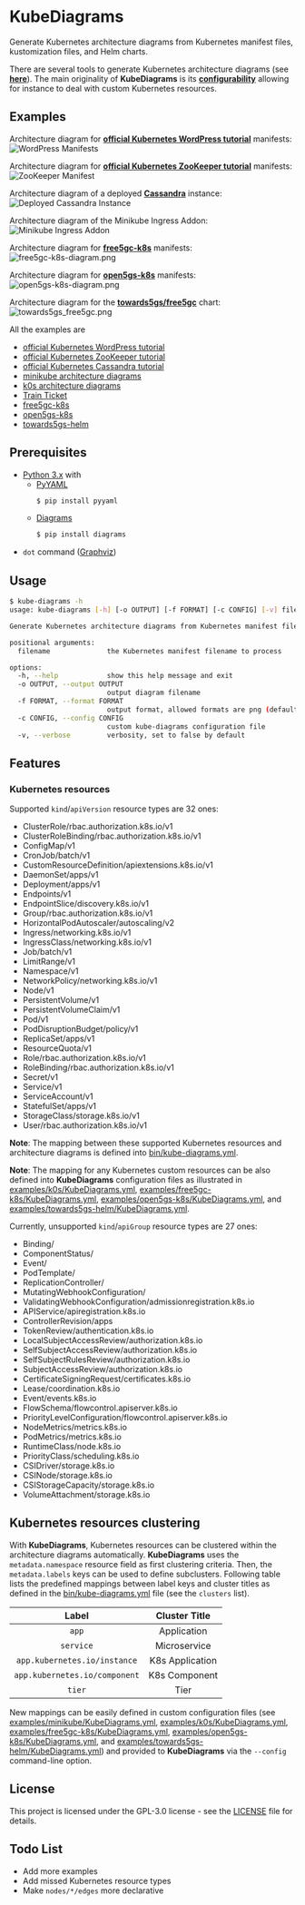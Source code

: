 # KubeDiagrams

Generate Kubernetes architecture diagrams from Kubernetes manifest files, kustomization files, and Helm charts.

There are several tools to generate Kubernetes architecture diagrams (see **[here](https://github.com/philippemerle/Awesome-Kubernetes-Architecture-Diagrams)**).
The main originality of **KubeDiagrams** is its **[configurability](bin/kube-diagrams.yaml)** allowing for instance to deal with custom Kubernetes resources.

## Examples

Architecture diagram for **[official Kubernetes WordPress tutorial](https://kubernetes.io/docs/tutorials/stateful-application/mysql-wordpress-persistent-volume/)** manifests:
![WordPress Manifests](examples/wordpress/wordpress.png)

Architecture diagram for **[official Kubernetes ZooKeeper tutorial](https://kubernetes.io/docs/tutorials/stateful-application/zookeeper/)** manifests:
![ZooKeeper Manifest](examples/zookeeper/zookeeper.png)

Architecture diagram of a deployed **[Cassandra](https://kubernetes.io/docs/tutorials/stateful-application/cassandra/)** instance:
![Deployed Cassandra Instance](examples/cassandra/default.png)

Architecture diagram of the Minikube Ingress Addon:
![Minikube Ingress Addon](examples/minikube/minikube-ingress-nginx.png)

Architecture diagram for **[free5gc-k8s](https://github.com/niloysh/free5gc-k8s)** manifests:
![free5gc-k8s-diagram.png](examples/free5gc-k8s/free5gc-k8s-diagram.png)

Architecture diagram for **[open5gs-k8s](https://github.com/niloysh/open5gs-k8s)** manifests:
![open5gs-k8s-diagram.png](examples/open5gs-k8s/open5gs-k8s-diagram.png)

Architecture diagram for the **[towards5gs/free5gc](https://github.com/Orange-OpenSource/towards5gs-helm)** chart:
![towards5gs_free5gc.png](examples/towards5gs-helm/towards5gs_free5gc.png)

All the examples are
* [official Kubernetes WordPress tutorial](examples/wordpress/)
* [official Kubernetes ZooKeeper tutorial](examples/zookeeper/)
* [official Kubernetes Cassandra tutorial](examples/cassandra/)
* [minikube architecture diagrams](examples/minikube/)
* [k0s architecture diagrams](examples/k0s/)
* [Train Ticket](examples/train-ticket/)
* [free5gc-k8s](examples/free5gc-k8s/)
* [open5gs-k8s](examples/open5gs-k8s/)
* [towards5gs-helm](examples/towards5gs-helm/)

## Prerequisites

* [Python 3.x](https://www.python.org/) with
  * [PyYAML](https://pyyaml.org)
    ```sh
    $ pip install pyyaml
    ```
  * [Diagrams](https://diagrams.mingrammer.com/)
    ```sh
    $ pip install diagrams
    ```
* `dot` command ([Graphviz](https://www.graphviz.org/))

## Usage

```sh
$ kube-diagrams -h
usage: kube-diagrams [-h] [-o OUTPUT] [-f FORMAT] [-c CONFIG] [-v] filename [filename ...]

Generate Kubernetes architecture diagrams from Kubernetes manifest files

positional arguments:
  filename              the Kubernetes manifest filename to process

options:
  -h, --help            show this help message and exit
  -o OUTPUT, --output OUTPUT
                        output diagram filename
  -f FORMAT, --format FORMAT
                        output format, allowed formats are png (default), jpg, svg, pdf, and dot
  -c CONFIG, --config CONFIG
                        custom kube-diagrams configuration file
  -v, --verbose         verbosity, set to false by default
```

## Features

### Kubernetes resources

Supported `kind`/`apiVersion` resource types are 32 ones:
* ClusterRole/rbac.authorization.k8s.io/v1
* ClusterRoleBinding/rbac.authorization.k8s.io/v1
* ConfigMap/v1
* CronJob/batch/v1
* CustomResourceDefinition/apiextensions.k8s.io/v1
* DaemonSet/apps/v1
* Deployment/apps/v1
* Endpoints/v1
* EndpointSlice/discovery.k8s.io/v1
* Group/rbac.authorization.k8s.io/v1
* HorizontalPodAutoscaler/autoscaling/v2
* Ingress/networking.k8s.io/v1
* IngressClass/networking.k8s.io/v1
* Job/batch/v1
* LimitRange/v1
* Namespace/v1
* NetworkPolicy/networking.k8s.io/v1
* Node/v1
* PersistentVolume/v1
* PersistentVolumeClaim/v1
* Pod/v1
* PodDisruptionBudget/policy/v1
* ReplicaSet/apps/v1
* ResourceQuota/v1
* Role/rbac.authorization.k8s.io/v1
* RoleBinding/rbac.authorization.k8s.io/v1
* Secret/v1
* Service/v1
* ServiceAccount/v1
* StatefulSet/apps/v1
* StorageClass/storage.k8s.io/v1
* User/rbac.authorization.k8s.io/v1

**Note**: The mapping between these supported Kubernetes resources and architecture diagrams is defined into [bin/kube-diagrams.yml](bin/kube-diagrams.yaml#L35).

**Note**: The mapping for any Kubernetes custom resources can be also defined into **KubeDiagrams** configuration files as illustrated in [examples/k0s/KubeDiagrams.yml](examples/k0s/KubeDiagrams.yml#L10), [examples/free5gc-k8s/KubeDiagrams.yml](examples/free5gc-k8s/KubeDiagrams.yml#L9),  [examples/open5gs-k8s/KubeDiagrams.yml](examples/open5gs-k8s/KubeDiagrams.yml#L9), and [examples/towards5gs-helm/KubeDiagrams.yml](examples/towards5gs-helm/KubeDiagrams.yml#L7).

Currently, unsupported `kind`/`apiGroup` resource types are 27 ones:
* Binding/
* ComponentStatus/
* Event/
* PodTemplate/
* ReplicationController/
* MutatingWebhookConfiguration/
* ValidatingWebhookConfiguration/admissionregistration.k8s.io
* APIService/apiregistration.k8s.io
* ControllerRevision/apps
* TokenReview/authentication.k8s.io
* LocalSubjectAccessReview/authorization.k8s.io
* SelfSubjectAccessReview/authorization.k8s.io
* SelfSubjectRulesReview/authorization.k8s.io
* SubjectAccessReview/authorization.k8s.io
* CertificateSigningRequest/certificates.k8s.io
* Lease/coordination.k8s.io
* Event/events.k8s.io
* FlowSchema/flowcontrol.apiserver.k8s.io
* PriorityLevelConfiguration/flowcontrol.apiserver.k8s.io
* NodeMetrics/metrics.k8s.io
* PodMetrics/metrics.k8s.io
* RuntimeClass/node.k8s.io
* PriorityClass/scheduling.k8s.io
* CSIDriver/storage.k8s.io
* CSINode/storage.k8s.io
* CSIStorageCapacity/storage.k8s.io
* VolumeAttachment/storage.k8s.io

## Kubernetes resources clustering

With **KubeDiagrams**, Kubernetes resources can be clustered within the architecture diagrams automatically. **KubeDiagrams** uses the `metadata.namespace` resource field as first clustering criteria. Then, the `metadata.labels` keys can be used to define subclusters. Following table lists the predefined mappings between label keys and cluster titles as defined in the [bin/kube-diagrams.yml](bin/kube-diagrams.yaml#L24) file (see the `clusters` list).

| Label | Cluster Title |
| :--------: | :-------: |
| `app` | Application |
| `service` | Microservice |
| `app.kubernetes.io/instance` | K8s Application |
| `app.kubernetes.io/component` | K8s Component |
| `tier` | Tier |

New mappings can be easily defined in custom configuration files (see [examples/minikube/KubeDiagrams.yml](examples/minikube/KubeDiagrams.yml#L2), [examples/k0s/KubeDiagrams.yml](examples/k0s/KubeDiagrams.yml#L5), [examples/free5gc-k8s/KubeDiagrams.yml](examples/free5gc-k8s/KubeDiagrams.yml#L2),  [examples/open5gs-k8s/KubeDiagrams.yml](examples/open5gs-k8s/KubeDiagrams.yml#L2), and [examples/towards5gs-helm/KubeDiagrams.yml](examples/towards5gs-helm/KubeDiagrams.yml#L2)) and provided to **KubeDiagrams** via the `--config` command-line option.

## License

This project is licensed under the GPL-3.0 license - see the [LICENSE](LICENSE) file for details.

## Todo List

* Add more examples
* Add missed Kubernetes resource types
* Make `nodes/*/edges` more declarative
